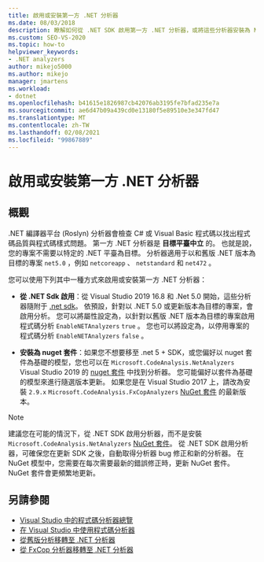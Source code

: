 ```yaml
---
title: 啟用或安裝第一方 .NET 分析器
ms.date: 08/03/2018
description: 瞭解如何從 .NET SDK 啟用第一方 .NET 分析器，或將這些分析器安裝為 NuGet 套件。
ms.custom: SEO-VS-2020
ms.topic: how-to
helpviewer_keywords:
- .NET analyzers
author: mikejo5000
ms.author: mikejo
manager: jmartens
ms.workload:
- dotnet
ms.openlocfilehash: b41615e1826987cb42076ab3195fe7bfad235e7a
ms.sourcegitcommit: ae6d47b09a439cd0e13180f5e89510e3e347fd47
ms.translationtype: MT
ms.contentlocale: zh-TW
ms.lasthandoff: 02/08/2021
ms.locfileid: "99867889"
---
```

# <a name="enable-or-install-first-party-net-analyzers"></a>啟用或安裝第一方 .NET 分析器

## <a name="overview"></a>概觀

.NET 編譯器平台 (Roslyn) 分析器會檢查 C# 或 Visual Basic 程式碼以找出程式碼品質與程式碼樣式問題。 第一方 .NET 分析器是 **目標平臺中立** 的。 也就是說，您的專案不需要以特定的 .NET 平臺為目標。 分析器適用于以和舊版 .NET 版本為目標的專案 `net5.0` ，例如 `netcoreapp` 、 `netstandard` 和 `net472` 。

您可以使用下列其中一種方式來啟用或安裝第一方 .NET 分析器：

- **從 .NET Sdk 啟用**：從 Visual Studio 2019 16.8 和 .Net 5.0 開始，這些分析器隨附于 [.net sdk](/dotnet/fundamentals/code-analysis/overview)。 依預設，針對以 .NET 5.0 或更新版本為目標的專案，會啟用分析。 您可以將屬性設定為，以針對以舊版 .NET 版本為目標的專案啟用程式碼分析 `EnableNETAnalyzers` `true` 。 您也可以將設定為，以停用專案的程式碼分析 `EnableNETAnalyzers` `false` 。

- **安裝為 nuget 套件**：如果您不想要移至 .net 5 + SDK，或您偏好以 nuget 套件為基礎的模型，您也可以在 `Microsoft.CodeAnalysis.NetAnalyzers` Visual Studio 2019 的 [nuget 套件](https://www.nuget.org/packages/Microsoft.CodeAnalysis.NetAnalyzers) 中找到分析器。  您可能偏好以套件為基礎的模型來進行隨選版本更新。 如果您是在 Visual Studio 2017 上，請改為安裝 `2.9.x` `Microsoft.CodeAnalysis.FxCopAnalyzers` [NuGet 套件](https://www.nuget.org/packages/Microsoft.CodeAnalysis.FxCopAnalyzers/) 的最新版本。

> [!NOTE]
> 建議您在可能的情況下，從 .NET SDK 啟用分析器，而不是安裝 `Microsoft.CodeAnalysis.NetAnalyzers` [NuGet 套件](https://www.nuget.org/packages/Microsoft.CodeAnalysis.NetAnalyzers)。 從 .NET SDK 啟用分析器，可確保您在更新 SDK 之後，自動取得分析器 bug 修正和新的分析器。 在 NuGet 模型中，您需要在每次需要最新的錯誤修正時，更新 NuGet 套件。 NuGet 套件會更頻繁地更新。

## <a name="see-also"></a>另請參閱

- [Visual Studio 中的程式碼分析器總覽](roslyn-analyzers-overview.md)
- [在 Visual Studio 中使用程式碼分析器](use-roslyn-analyzers.md)
- [從舊版分析移轉至 .NET 分析器](migrate-from-legacy-analysis-to-net-analyzers.md)
- [從 FxCop 分析器移轉至 .NET 分析器](migrate-from-fxcop-analyzers-to-net-analyzers.md)

